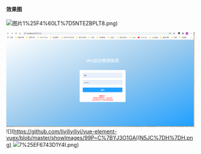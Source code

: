 #### 效果图
![图片1](https://github.com/liyiliyiliyi/vue-element-vuex/blob/master/showImages/74A%40%5D)%25F4%60LT%7D5NTEZBPLT8.png)

![](https://github.com/liyiliyiliyi/vue-element-vuex/blob/master/showImages/5SXH%6046G%24~MS68%5BLWN2WT5L.png)
![](https://github.com/liyiliyiliyi/vue-element-vuex/blob/master/showImages/99P~C%7BYJ3O1GA((N5JC%7DH%7DH.png)
![](https://github.com/liyiliyiliyi/vue-element-vuex/blob/master/showImages/9X4%25%60%5B~M0)7%25EF6743D1Y4I.png)

